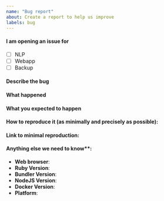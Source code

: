 ```yaml
---
name: "Bug report"
about: Create a report to help us improve
labels: bug
---
```


<!--

Thanks for filing an issue! Before hitting the button, please answer these questions. It's helpful to search the existing GitHub issues first. It's likely that another user has already reported the issue you're facing, or it's a known issue that we're already aware of


Please fill in as much of the template below as you can.

Be ready for followup questions, and please respond in a timely manner. If we can't reproduce a bug or think a feature already exists, we might close your issue.  If we're wrong, PLEASE feel free to reopen it and explain why.
-->

#### I am opening an issue for

<!--  To mark a task as complete, use [x] -->

- [ ] NLP
- [ ] Webapp
- [ ] Backup

#### Describe the bug

#### What happened

#### What you expected to happen

#### How to reproduce it (as minimally and precisely as possible):

#### Link to minimal reproduction:

<!--
If the reproduction does not need a build setup, please provide a link to a JSFiddle, JSBin or CodePen. If it requires a build setup, you can provide a GitHub repo.

Please do not just fill in a random link. We will close your issue if you do that.
-->

#### Anything else we need to know\*\*:

<!--
Ruby Version: output of `ruby -v`
Bundler Version: output of `bundler -v`
NodeJS Version: output of `node -v`
Docker Version: output of `docker -v`
Platform: output of `uname -a` (UNIX)
-->

- **Web browser**:
- **Ruby Version**:
- **Bundler Version**:
- **NodeJS Version**:
- **Docker Version**:
- **Platform**:
